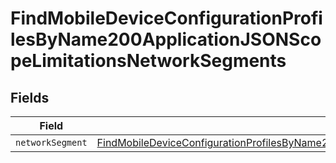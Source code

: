 # FindMobileDeviceConfigurationProfilesByName200ApplicationJSONScopeLimitationsNetworkSegments


## Fields

| Field                                                                                                                                                                                                                                               | Type                                                                                                                                                                                                                                                | Required                                                                                                                                                                                                                                            | Description                                                                                                                                                                                                                                         |
| --------------------------------------------------------------------------------------------------------------------------------------------------------------------------------------------------------------------------------------------------- | --------------------------------------------------------------------------------------------------------------------------------------------------------------------------------------------------------------------------------------------------- | --------------------------------------------------------------------------------------------------------------------------------------------------------------------------------------------------------------------------------------------------- | --------------------------------------------------------------------------------------------------------------------------------------------------------------------------------------------------------------------------------------------------- |
| `networkSegment`                                                                                                                                                                                                                                    | [FindMobileDeviceConfigurationProfilesByName200ApplicationJSONScopeLimitationsNetworkSegmentsNetworkSegment](../../models/operations/findmobiledeviceconfigurationprofilesbyname200applicationjsonscopelimitationsnetworksegmentsnetworksegment.md) | :heavy_minus_sign:                                                                                                                                                                                                                                  | N/A                                                                                                                                                                                                                                                 |